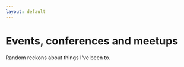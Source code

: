 ```yaml
---
layout: default
---
```


# Events, conferences and meetups

Random reckons about things I've been to.
